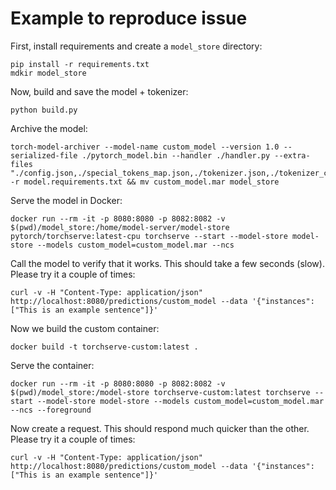 # Example to reproduce issue

First, install requirements and create a `model_store` directory:
```
pip install -r requirements.txt
mdkir model_store
```

Now, build and save the model + tokenizer:
```
python build.py
```

Archive the model:
```
torch-model-archiver --model-name custom_model --version 1.0 --serialized-file ./pytorch_model.bin --handler ./handler.py --extra-files "./config.json,./special_tokens_map.json,./tokenizer.json,./tokenizer_config.json,./vocab.txt" -r model.requirements.txt && mv custom_model.mar model_store
```

Serve the model in Docker:
```
docker run --rm -it -p 8080:8080 -p 8082:8082 -v $(pwd)/model_store:/home/model-server/model-store  pytorch/torchserve:latest-cpu torchserve --start --model-store model-store --models custom_model=custom_model.mar --ncs
```

Call the model to verify that it works. This should take a few seconds (slow). Please try it a couple of times:
```
curl -v -H "Content-Type: application/json" http://localhost:8080/predictions/custom_model --data '{"instances": ["This is an example sentence"]}'
```

Now we build the custom container:
```
docker build -t torchserve-custom:latest .
```

Serve the container:
```
docker run --rm -it -p 8080:8080 -p 8082:8082 -v $(pwd)/model_store:/model-store torchserve-custom:latest torchserve --start --model-store model-store --models custom_model=custom_model.mar --ncs --foreground
```

Now create a request. This should respond much quicker than the other. Please try it a couple of times:
```
curl -v -H "Content-Type: application/json" http://localhost:8080/predictions/custom_model --data '{"instances": ["This is an example sentence"]}'
```